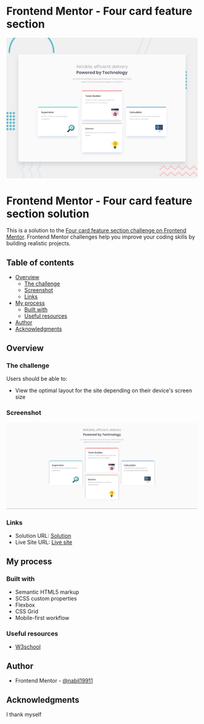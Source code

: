 # Frontend Mentor - Four card feature section

![Design preview for the Four card feature section coding challenge](./design/desktop-preview.jpg)

# Frontend Mentor - Four card feature section solution

This is a solution to the [Four card feature section challenge on Frontend Mentor](https://www.frontendmentor.io/challenges/four-card-feature-section-weK1eFYK). Frontend Mentor challenges help you improve your coding skills by building realistic projects.

## Table of contents

- [Overview](#overview)
  - [The challenge](#the-challenge)
  - [Screenshot](#screenshot)
  - [Links](#links)
- [My process](#my-process)
  - [Built with](#built-with)
  - [Useful resources](#useful-resources)
- [Author](#author)
- [Acknowledgments](#acknowledgments)

## Overview

### The challenge

Users should be able to:

- View the optimal layout for the site depending on their device's screen size

### Screenshot

![](./solution/solution.png)

### Links

- Solution URL: [Solution](https://github.com/Nabil19911/Frontend-Mentor-Four-card-feature-section)
- Live Site URL: [Live site](https://nabil19911.github.io/Frontend-Mentor-Four-card-feature-section/)

## My process

### Built with

- Semantic HTML5 markup
- SCSS custom properties
- Flexbox
- CSS Grid
- Mobile-first workflow

### Useful resources

- [W3school](https://www.w3school.com)

## Author

- Frontend Mentor - [@nabil19911](https://www.frontendmentor.io/profile/nabil19911)

## Acknowledgments

I thank myself
